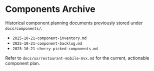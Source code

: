 # Components Archive

Historical component planning documents previously stored under `docs/components/`.

- `2025-10-21-component-inventory.md`
- `2025-10-21-component-backlog.md`
- `2025-10-21-cherry-picked-components.md`

Refer to `docs/ux/restaurant-mobile-mvx.md` for the current, actionable component plan.
